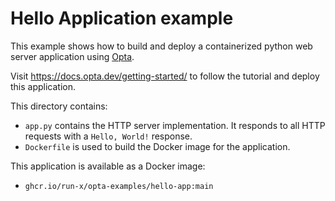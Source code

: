 # Hello Application example

This example shows how to build and deploy a containerized python web server
application using [Opta](https://github.com/run-x/opta).

Visit https://docs.opta.dev/getting-started/
to follow the tutorial and deploy this application.

This directory contains:

- `app.py` contains the HTTP server implementation. It responds to all HTTP
  requests with a  `Hello, World!` response.
- `Dockerfile` is used to build the Docker image for the application.

This application is available as a Docker image:

- `ghcr.io/run-x/opta-examples/hello-app:main`
